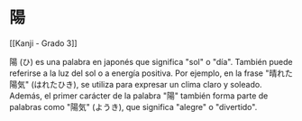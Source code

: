# 陽

[[Kanji - Grado 3]]

陽 (ひ) es una palabra en japonés que significa "sol" o "día". También puede referirse a la luz del sol o a energía positiva. Por ejemplo, en la frase "晴れた陽気" (はれたひき), se utiliza para expresar un clima claro y soleado. Además, el primer carácter de la palabra "陽" también forma parte de palabras como "陽気" (ようき), que significa "alegre" o "divertido".
